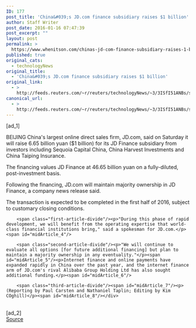```yaml
---
ID: 177
post_title: 'China&#039;s JD.com finance subsidiary raises $1 billion'
author: Staff Writer
post_date: 2016-01-16 07:47:39
post_excerpt: ""
layout: post
permalink: >
  https://www.whenitson.com/chinas-jd-com-finance-subsidiary-raises-1-billion/
published: true
original_cats:
  - technologyNews
original_title:
  - 'China&#039;s JD.com finance subsidiary raises $1 billion'
original_link:
  - >
    http://feeds.reuters.com/~r/reuters/technologyNews/~3/3ISfI51ANBs/story01.htm
canonical_url:
  - >
    http://feeds.reuters.com/~r/reuters/technologyNews/~3/3ISfI51ANBs/story01.htm
---
```

 [ad_1]
<br><div id="articleText">
<span id="midArticle_start"/>

<span class="focusParagraph" readability="7"><p><span class="articleLocation">BEIJING</span> China's largest online direct sales firm, JD.com, said on Saturday it will raise 6.65 billion yuan ($1 billion) for its JD Finance subsidiary from investors including Sequoia Capital China, China Harvest Investments and China Taiping Insurance.</p></span><span id="midArticle_0"/><p>The financing values JD Finance at 46.65 billion yuan on a fully-diluted, post-investment basis.</p><span id="midArticle_1"/><p>Following the financing, JD.com will maintain majority ownership in JD Finance, a company news release said.</p><span id="midArticle_2"/><p>The transaction is expected to be completed in the first half of 2016, subject to customary closing conditions.</p><span id="midArticle_3"/>
        
        <span class="first-article-divide"/><p>"During this phase of rapid development, we will benefit from the operating expertise that world-class financial institutions bring," said a spokesman for JD.com.</p><span id="midArticle_4"/>
        
        <span class="second-article-divide"/><p>"We will continue to evaluate all options [for future additional financing] but plan to maintain a majority ownership in any eventuality."</p><span id="midArticle_5"/><p>Internet finance and online payments have expanded rapidly in China over the past year, and the internet finance arm of JD.com's rival Alibaba Group Holding Ltd has also sought additional funding.</p><span id="midArticle_6"/>
        
        <span class="third-article-divide"/><span id="midArticle_7"/><p> (Reporting by Paul Carsten and Nathaniel Taplin; Editing by Kim COghill)</p><span id="midArticle_8"/></div>
<br>[ad_2]
<br><a href="http://feeds.reuters.com/~r/reuters/technologyNews/~3/3ISfI51ANBs/story01.htm">Source </a>
